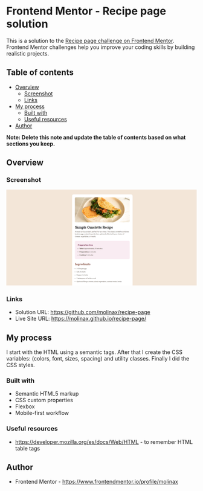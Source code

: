 # Frontend Mentor - Recipe page solution

This is a solution to the [Recipe page challenge on Frontend Mentor](https://www.frontendmentor.io/challenges/recipe-page-KiTsR8QQKm). Frontend Mentor challenges help you improve your coding skills by building realistic projects. 

## Table of contents

- [Overview](#overview)
  - [Screenshot](#screenshot)
  - [Links](#links)
- [My process](#my-process)
  - [Built with](#built-with)
  - [Useful resources](#useful-resources)
- [Author](#author)

**Note: Delete this note and update the table of contents based on what sections you keep.**

## Overview

### Screenshot

![Screenshot](assets/images/project-img.png)


### Links

- Solution URL: https://github.com/molinax/recipe-page
- Live Site URL: https://molinax.github.io/recipe-page/

## My process

I start with the HTML using a semantic tags. After that I create the CSS variables: (colors, font, sizes, spacing) and utility classes. Finally I did the CSS styles.

### Built with

- Semantic HTML5 markup
- CSS custom properties
- Flexbox
- Mobile-first workflow

### Useful resources

- https://developer.mozilla.org/es/docs/Web/HTML - to remember HTML table tags

## Author

- Frontend Mentor - https://www.frontendmentor.io/profile/molinax


